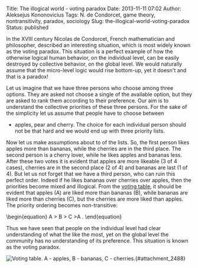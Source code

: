 Title: The illogical world - voting paradox
Date: 2013-11-11 07:02
Author: Aleksejus Kononovicius
Tags: N. de Condorcet, game theory, nontransitivity, paradox, sociology
Slug: the-illogical-world-voting-paradox
Status: published

In the XVIII century Nicolas de Condorcet,
French mathematician and philosopher, described an interesting
situation, which is most widely known as the voting paradox. This
situation is a perfect example of how the otherwise logical human
behavior, on the individual level, can be easily destroyed by collective
behavior, on the global level. We would naturally assume that the
micro-level logic would rise bottom-up, yet it doesn't and that is a
paradox!<!--more-->

Let us imagine that we have three persons who choose among three
options. They are asked not choose a single of the available option, but
they are asked to rank them according to their preference. Our aim is to
understand the collective priorities of these three persons. For the
sake of the simplicity let us assume that people have to choose between
- apples, pear and cherry. The choice for each individual person should
not be that hard and we would end up with three priority lists.

Now let us make assumptions about to of the lists. So, the first person
likes apples more than bananas, while the cherries are in the third
place. The second person is a cherry lover, while he likes apples and
bananas less. After these two votes it is evident that apples are more
likeable (3 of 4 cases), cherries are in the second place (2 of 4) and
bananas are last (1 of 4). But let us not forget that we have a third
person, who can ruin this perfect order. Indeed if he likes bananas over
cherries over apples, then the priorities become mixed and illogical.
From the [voting table](#attachment_2488), it should be evident that
apples (A) are liked more than bananas (B), while bananas are liked more
than cherries (C), but the cherries are more liked than apples. The
priority ordering becomes non-transitive:

\begin{equation}
 A &gt; B &gt; C &gt;A . 
\end{equation}

Thus we have seen that people on the individual level had clear
understanding of what the like the most, yet on the global level the
community has no understanding of its preference. This situation is
known as the voting paradox.

![Voting table. A - apples, B - bananas, C -
cherries.]({static}/uploads/2013/voting-table.png "Voting table. A -
apples, B - bananas, C - cherries."){#attachment_2488} 
